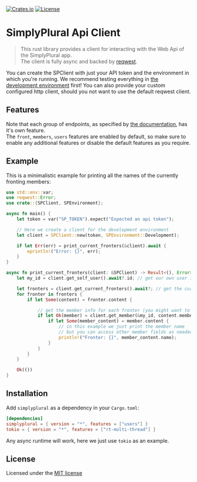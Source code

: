 [![Crates.io](https://img.shields.io/crates/v/simplyplural.svg)](https://crates.io/crates/simplyplural)
[![License](https://img.shields.io/crates/l/simplyplural)](LICENSE)


# SimplyPlural Api Client

> This rust library provides a client for interacting with the Web Api of the SimplyPlural app.  
> The client is fully async and backed by [reqwest](https://crates.io/crates/reqwest).

You can create the SPClient with just your API token and the environment in which you're running.
We recommend testing everything in [the development environment](https://devapp.apparyllis.com) first!
You can also provide your custom configured http client, should you not want to use the default reqwest client.

## Features

Note that each group of endpoints, as specified by [the documentation](https://docs.apparyllis.com/docs/docs/api), has it's own feature.  
The `front`, `members`, `users` features are enabled by default, so make sure to enable any additional features or disable the default features as you require.

## Example
This is a minimalistic example for printing all the names of the currently fronting members:
```rs
use std::env::var;
use reqwest::Error;
use crate::{SPClient, SPEnvironment};

async fn main() {
    let token = var("SP_TOKEN").expect("Expected an api token");

    // Here we create a client for the development environment
    let client = SPClient::new(token, SPEnvironment::Development);

    if let Err(err) = print_current_fronters(&client).await {
        eprintln!("Error: {}", err);
    }
}

async fn print_current_fronters(client: &SPClient) -> Result<(), Error> {
    let my_id = client.get_self_user().await?.id; // get our own user id

    let fronters = client.get_current_fronters().await?; // get the current fronters for our own system
    for fronter in fronters {
        if let Some(content) = fronter.content {

            // get the member info for each fronter (you might want to cache this in a real application if it runs longer)
            if let Ok(member) = client.get_member(&my_id, content.member).await {
                if let Some(member_content) = member.content {
                    // in this example we just print the member name
                    // but you can access other member fields as needed
                    println!("Fronter: {}", member_content.name);
                }
            }
        }
    }

    Ok(())
}
```

## Installation
Add `simplyplural` as a dependency in your `Cargo.toml`:

```toml
[dependencies]
simplyplural = { version = "*", features = ["users"] }
tokio = { version = "*", features = ["rt-multi-thread"] }
```

Any async runtime will work, here we just use `tokio` as an example.

## License

Licensed under the [MIT license](https://github.com/Web-44/simplyplural-rs/blob/master/LICENSE)